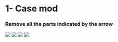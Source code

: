 # 1- Case mod
### Remove all the parts indicated by the arrow

![](https://github.com/Gameboypi/SPW/blob/master/Case%20mod/1.JPG)
![](https://github.com/Gameboypi/SPW/blob/master/Case%20mod/2.JPG)
![](https://github.com/Gameboypi/SPW/blob/master/Case%20mod/3.JPG)
![](https://github.com/Gameboypi/SPW/blob/master/Case%20mod/4.JPG)
 
 
